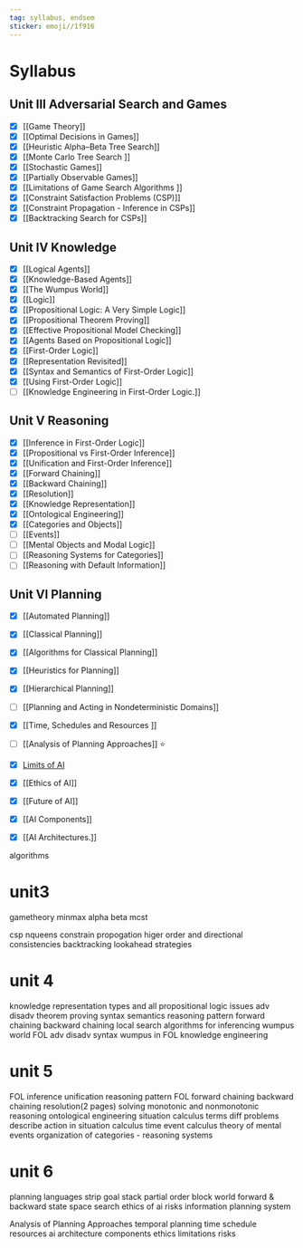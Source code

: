 ```yaml
---
tag: syllabus, endsem
sticker: emoji//1f916
---
```

# Syllabus

## Unit III Adversarial Search and Games
 - [x] [[Game Theory]]
 - [x] [[Optimal Decisions in Games]]
 - [x] [[Heuristic Alpha–Beta Tree Search]]
 - [x] [[Monte Carlo Tree Search ]]
 - [x] [[Stochastic Games]]
 - [x] [[Partially Observable Games]]
 - [x] [[Limitations of Game Search Algorithms ]]
 - [x] [[Constraint Satisfaction Problems (CSP)]]
 - [x] [[Constraint Propagation -  Inference in CSPs]]
 - [x] [[Backtracking Search for CSPs]]

## Unit IV Knowledge
 - [x] [[Logical Agents]]
 - [x] [[Knowledge-Based Agents]]
 - [x] [[The Wumpus World]]
 - [x] [[Logic]]
 - [x] [[Propositional Logic: A Very Simple Logic]]
 - [x] [[Propositional Theorem Proving]]
 - [x] [[Effective Propositional Model Checking]]
 - [x] [[Agents Based on Propositional Logic]]
 - [x] [[First-Order Logic]]
 - [x] [[Representation Revisited]]
 - [x] [[Syntax and Semantics of First-Order Logic]]
 - [x] [[Using First-Order Logic]]
 - [ ] [[Knowledge Engineering in First-Order Logic.]]

## Unit V Reasoning
 - [x] [[Inference in First-Order Logic]]
 - [x] [[Propositional vs First-Order Inference]]
 - [x] [[Unification and First-Order Inference]]
 - [x] [[Forward Chaining]]
 - [x] [[Backward Chaining]]
 - [x] [[Resolution]]
 - [x] [[Knowledge Representation]]
 - [x] [[Ontological Engineering]]
 - [x] [[Categories and Objects]]
 - [ ] [[Events]]
 - [ ] [[Mental Objects and Modal Logic]]
 - [ ] [[Reasoning Systems for Categories]]
 - [ ] [[Reasoning with Default Information]]

## Unit VI Planning
 - [x] [[Automated Planning]]
 - [x] [[Classical Planning]]
 - [x] [[Algorithms for Classical Planning]]
 - [x] [[Heuristics for Planning]]
 - [x] [[Hierarchical Planning]]
 - [ ] [[Planning and Acting in Nondeterministic Domains]]
 - [x] [[Time, Schedules and Resources ]]
 - [ ] [[Analysis of Planning Approaches]] ⭐
 - [x] [Limits of AI](Limits%20of%20AI) 
 - [x] [[Ethics of AI]]
 - [x] [[Future of AI]]
 - [x] [[AI Components]]
 - [x] [[AI Architectures.]]


algorithms 
# unit3

gametheory
minmax
alpha beta
mcst

csp
nqueens
constrain propogation
higer order and directional consistencies
backtracking lookahead strategies

# unit 4
knowledge representation 
types and all
propositional logic 
issues
adv disadv
theorem proving
syntax 
semantics 
reasoning pattern
forward chaining 
backward chaining
local search algorithms for inferencing
wumpus world 
FOL
adv disadv
syntax
wumpus in FOL
knowledge engineering 


# unit 5
FOL inference 
unification 
reasoning pattern FOL
forward chaining 
backward chaining
resolution(2 pages) solving
monotonic and nonmonotonic reasoning 
ontological engineering 
situation calculus
	terms
	diff problems
	describe action in situation calculus 
time event calculus 
theory of  mental events 
organization of categories - reasoning systems 

# unit 6
planning languages
strip
goal stack
partial order 
block world 
forward & backward  state space search
ethics of ai
risks
information planning system

Analysis of Planning Approaches
temporal planning 
time schedule resources
ai architecture
components 
ethics 
limitations 
risks 

